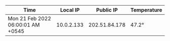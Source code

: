 | Time     | Local IP | Public IP | Temperature |
| ----------- | ----------- | ----------- | ----------- |
| Mon 21 Feb 2022 06:00:01 AM +0545      | 10.0.2.133     | 202.51.84.178  | 47.2° |
